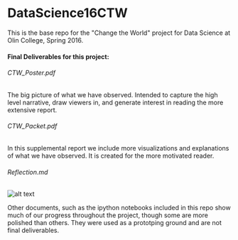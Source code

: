# DataScience16CTW
This is the base repo for the "Change the World" project for Data Science at Olin College, Spring 2016.

#### Final Deliverables for this project:
###### CTW_Poster.pdf
The big picture of what we have observed. Intended to capture the high level narrative, draw viewers in, and generate interest in reading the more extensive report.
###### CTW_Packet.pdf
In this supplemental report we include more visualizations and explanations of what we have observed. It is created for the more motivated reader.
###### Reflection.md


![alt text](https://lh3.googleusercontent.com/aGjBKHTfUE0xIfcOQqBs6uiCa6lMjdgiQjNBJonY31VJY-9maivmEkWnumq8ZhEyE7p4dAO9zFvi_QKKqc4jkhLPKAyhObMcEH2L8s_2pC_DOPODhVUQGZ6ZmzPD6K0e9NFn-9X6xoMC0DzCEzIVYuBddUo82865lT4iF2VmKJq8Oj9CtP_bijIauVTUORo1c5L3hwY9hk41xYk0s-I0WXs3z423tLWxx01nx9qVTHeLNNUX0FN113NpZd95pTA4NCQOnaCUIg_XnON-DcBqS5L8ix_UMZkfdWiptshLxUqw9JwqO-vyo9o2boKxhYn3G1sTygHsIevQr2ZpEw2B_3_0T_Jm6LibOpSUY16tpulFijVfc0ADnLHZ3Tap2q00ETq4b1xw6AJcjlkCr5P9UJ4R1AOktCHR69T630aWA3D4odpc0uOXleZItSL48csPG354zeGpVY8K3-eFhl6onjq3KBKRIaTFzl-Awwxg74fRXDkGRn6iPu8CMl9Vbi13ydEJpZd1JycyFqYpWUVejEhdZIGhzwkw1CUDjuZS0BRUB-7i6c0gzZELTpTgyLAP7tOHGw=w567-h745-no "Logo Title Text 1")


Other documents, such as the ipython notebooks included in this repo show much of our progress throughout the project, though some are more polished than others. They were used as a prototping ground and are not final deliverables.
